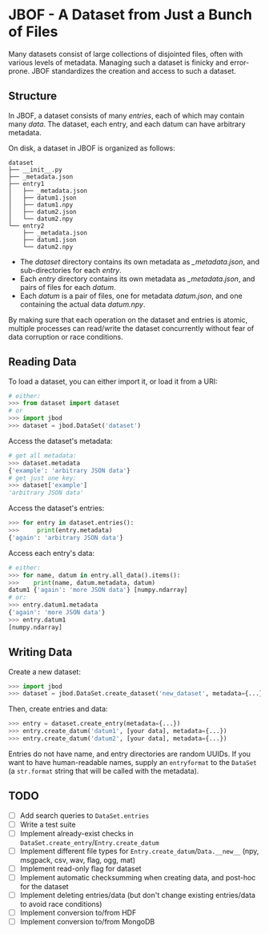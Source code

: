 # JBOF - A Dataset from Just a Bunch of Files

Many datasets consist of large collections of disjointed files, often with various levels of metadata. Managing such a dataset is finicky and error-prone. JBOF standardizes the creation and access to such a dataset.

## Structure

In JBOF, a dataset consists of many *entries*, each of which may contain many *data*. The dataset, each entry, and each datum can have arbitrary metadata.

On disk, a dataset in JBOF is organized as follows:
```
dataset
├── __init__.py
├── _metadata.json
├── entry1
│   ├── _metadata.json
│   ├── datum1.json
│   ├── datum1.npy
│   ├── datum2.json
│   └── datum2.npy
└── entry2
    ├── _metadata.json
    ├── datum1.json
    └── datum2.npy
```

- The *dataset* directory contains its own metadata as *_metadata.json*, and sub-directories for each *entry*.
- Each *entry* directory contains its own metadata as *_metadata.json*, and pairs of files for each *datum*.
- Each *datum* is a pair of files, one for metadata *datum.json*, and one containing the actual data *datum.npy*.

By making sure that each operation on the dataset and entries is atomic, multiple processes can read/write the dataset concurrently without fear of data corruption or race conditions.

## Reading Data

To load a dataset, you can either import it, or load it from a URI:
```python
# either:
>>> from dataset import dataset
# or
>>> import jbod
>>> dataset = jbod.DataSet('dataset')
```

Access the dataset's metadata:
```python
# get all metadata:
>>> dataset.metadata
{'example': 'arbitrary JSON data'}
# get just one key:
>>> dataset['example']
'arbitrary JSON data'
```

Access the dataset's entries:
```python
>>> for entry in dataset.entries():
>>>     print(entry.metadata)
{'again': 'arbitrary JSON data'}
```

Access each entry's data:
```python
# either:
>>> for name, datum in entry.all_data().items():
>>>    print(name, datum.metadata, datum)
datum1 {'again': 'more JSON data'} [numpy.ndarray]
# or:
>>> entry.datum1.metadata
{'again': 'more JSON data'}
>>> entry.datum1
[numpy.ndarray]
```

## Writing Data

Create a new dataset:
```python
>>> import jbod
>>> dataset = jbod.DataSet.create_dataset('new_dataset', metadata={...})
```

Then, create entries and data:
```python
>>> entry = dataset.create_entry(metadata={...})
>>> entry.create_datum('datum1', [your data], metadata={...})
>>> entry.create_datum('datum2', [your data], metadata={...})
```

Entries do not have name, and entry directories are random UUIDs. If you want to have human-readable names, supply an `entryformat` to the `DataSet` (a `str.format` string that will be called with the metadata).

## TODO

- [ ] Add search queries to `DataSet.entries`
- [ ] Write a test suite
- [ ] Implement already-exist checks in `DataSet.create_entry`/`Entry.create_datum`
- [ ] Implement different file types for `Entry.create_datum`/`Data.__new__` (npy, msgpack, csv, wav, flag, ogg, mat)
- [ ] Implement read-only flag for dataset
- [ ] Implement automatic checksumming when creating data, and post-hoc for the dataset
- [ ] Implement deleting entries/data (but don't change existing entries/data to avoid race conditions)
- [ ] Implement conversion to/from HDF
- [ ] Implement conversion to/from MongoDB
